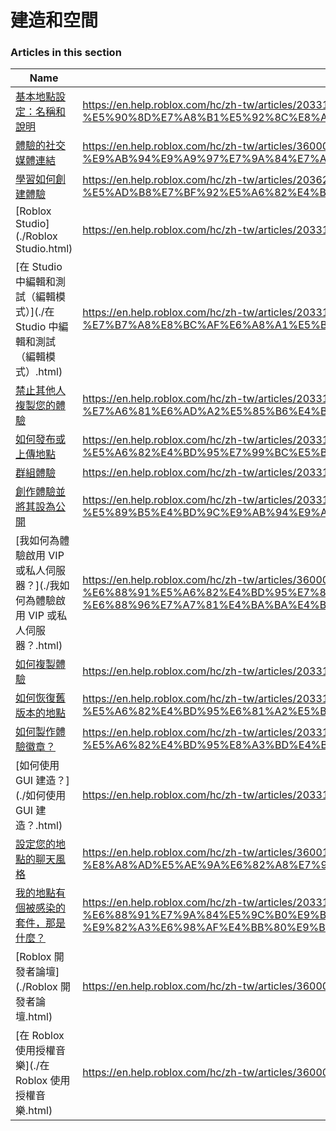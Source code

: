 # 建造和空間  
### Articles in this section
Name|URL
-|-
[基本地點設定：名稱和說明](./基本地點設定：名稱和說明.html) |https://en.help.roblox.com/hc/zh-tw/articles/203314030-%E5%9F%BA%E6%9C%AC%E5%9C%B0%E9%BB%9E%E8%A8%AD%E5%AE%9A-%E5%90%8D%E7%A8%B1%E5%92%8C%E8%AA%AA%E6%98%8E
[體驗的社交媒體連結](./體驗的社交媒體連結.html) |https://en.help.roblox.com/hc/zh-tw/articles/360000910966-%E9%AB%94%E9%A9%97%E7%9A%84%E7%A4%BE%E4%BA%A4%E5%AA%92%E9%AB%94%E9%80%A3%E7%B5%90
[學習如何創建體驗](./學習如何創建體驗.html) |https://en.help.roblox.com/hc/zh-tw/articles/203625344-%E5%AD%B8%E7%BF%92%E5%A6%82%E4%BD%95%E5%89%B5%E5%BB%BA%E9%AB%94%E9%A9%97
[Roblox Studio](./Roblox Studio.html) |https://en.help.roblox.com/hc/zh-tw/articles/203313860-Roblox-Studio
[在 Studio 中編輯和測試（編輯模式）](./在 Studio 中編輯和測試（編輯模式）.html) |https://en.help.roblox.com/hc/zh-tw/articles/203313870-%E5%9C%A8-Studio-%E4%B8%AD%E7%B7%A8%E8%BC%AF%E5%92%8C%E6%B8%AC%E8%A9%A6-%E7%B7%A8%E8%BC%AF%E6%A8%A1%E5%BC%8F
[禁止其他人複製您的體驗](./禁止其他人複製您的體驗.html) |https://en.help.roblox.com/hc/zh-tw/articles/203313940-%E7%A6%81%E6%AD%A2%E5%85%B6%E4%BB%96%E4%BA%BA%E8%A4%87%E8%A3%BD%E6%82%A8%E7%9A%84%E9%AB%94%E9%A9%97
[如何發布或上傳地點](./如何發布或上傳地點.html) |https://en.help.roblox.com/hc/zh-tw/articles/203313890-%E5%A6%82%E4%BD%95%E7%99%BC%E5%B8%83%E6%88%96%E4%B8%8A%E5%82%B3%E5%9C%B0%E9%BB%9E
[群組體驗](./群組體驗.html) |https://en.help.roblox.com/hc/zh-tw/articles/203313760-%E7%BE%A4%E7%B5%84%E9%AB%94%E9%A9%97
[創作體驗並將其設為公開](./創作體驗並將其設為公開.html) |https://en.help.roblox.com/hc/zh-tw/articles/203313950-%E5%89%B5%E4%BD%9C%E9%AB%94%E9%A9%97%E4%B8%A6%E5%B0%87%E5%85%B6%E8%A8%AD%E7%82%BA%E5%85%AC%E9%96%8B
[我如何為體驗啟用 VIP 或私人伺服器？](./我如何為體驗啟用 VIP 或私人伺服器？.html) |https://en.help.roblox.com/hc/zh-tw/articles/360000781023-%E6%88%91%E5%A6%82%E4%BD%95%E7%82%BA%E9%AB%94%E9%A9%97%E5%95%9F%E7%94%A8-VIP-%E6%88%96%E7%A7%81%E4%BA%BA%E4%BC%BA%E6%9C%8D%E5%99%A8
[如何複製體驗](./如何複製體驗.html) |https://en.help.roblox.com/hc/zh-tw/articles/203313900-%E5%A6%82%E4%BD%95%E8%A4%87%E8%A3%BD%E9%AB%94%E9%A9%97
[如何恢復舊版本的地點](./如何恢復舊版本的地點.html) |https://en.help.roblox.com/hc/zh-tw/articles/203313850-%E5%A6%82%E4%BD%95%E6%81%A2%E5%BE%A9%E8%88%8A%E7%89%88%E6%9C%AC%E7%9A%84%E5%9C%B0%E9%BB%9E
[如何製作體驗徽章？](./如何製作體驗徽章？.html) |https://en.help.roblox.com/hc/zh-tw/articles/203313650-%E5%A6%82%E4%BD%95%E8%A3%BD%E4%BD%9C%E9%AB%94%E9%A9%97%E5%BE%BD%E7%AB%A0
[如何使用 GUI 建造？](./如何使用 GUI 建造？.html) |https://en.help.roblox.com/hc/zh-tw/articles/203313960-%E5%A6%82%E4%BD%95%E4%BD%BF%E7%94%A8-GUI-%E5%BB%BA%E9%80%A0
[設定您的地點的聊天風格](./設定您的地點的聊天風格.html) |https://en.help.roblox.com/hc/zh-tw/articles/360019904552-%E8%A8%AD%E5%AE%9A%E6%82%A8%E7%9A%84%E5%9C%B0%E9%BB%9E%E7%9A%84%E8%81%8A%E5%A4%A9%E9%A2%A8%E6%A0%BC
[我的地點有個被感染的套件，那是什麼？](./我的地點有個被感染的套件，那是什麼？.html) |https://en.help.roblox.com/hc/zh-tw/articles/203312920-%E6%88%91%E7%9A%84%E5%9C%B0%E9%BB%9E%E6%9C%89%E5%80%8B%E8%A2%AB%E6%84%9F%E6%9F%93%E7%9A%84%E5%A5%97%E4%BB%B6-%E9%82%A3%E6%98%AF%E4%BB%80%E9%BA%BC
[Roblox 開發者論壇](./Roblox 開發者論壇.html) |https://en.help.roblox.com/hc/zh-tw/articles/360000240223-Roblox-%E9%96%8B%E7%99%BC%E8%80%85%E8%AB%96%E5%A3%87
[在 Roblox 使用授權音樂](./在 Roblox 使用授權音樂.html) |https://en.help.roblox.com/hc/zh-tw/articles/360000927163-%E5%9C%A8-Roblox-%E4%BD%BF%E7%94%A8%E6%8E%88%E6%AC%8A%E9%9F%B3%E6%A8%82